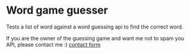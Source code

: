 # Word game guesser
Tests a  list of word against a word guessing api to find the correct word.

If you are the owner of the guessing game and want me not to spam you API, please contact me :) [contact form](https://limpan.dev/contact)
